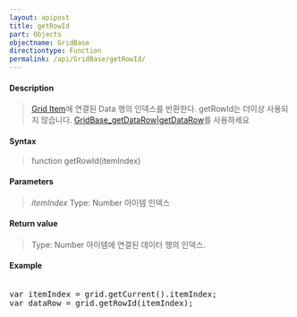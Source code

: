 ```yaml
---
layout: apipost
title: getRowId
part: Objects
objectname: GridBase
directiontype: Function
permalink: /api/GridBase/getRowId/
---
```



#### Description

> [Grid Item](/api/GridBase/)에 연결된 Data 행의 인덱스를 반환한다. 
> getRowId는 더이상 사용되지 않습니다. [GridBase_getDataRow|getDataRow](/api/GridBase/)를 사용하세요

#### Syntax

> function getRowId(itemIndex)

#### Parameters

> *itemIndex*
> Type: Number
> 아이템 인덱스

#### Return value

> Type: Number
> 아이템에 연결된 데이터 행의 인덱스.

#### Example

<pre class="prettyprint">

var itemIndex = grid.getCurrent().itemIndex;
var dataRow = grid.getRowId(itemIndex);

</pre>




